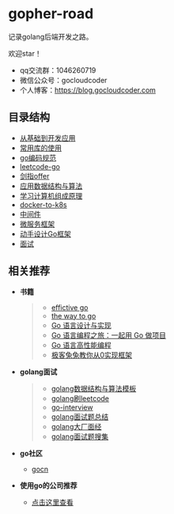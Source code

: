 # gopher-road

记录golang后端开发之路。

欢迎star！

* qq交流群：1046260719
* 微信公众号：gocloudcoder
* 个人博客：https://blog.gocloudcoder.com

## 目录结构

* [从基础到开发应用](gopher)
* [常用库的使用](常用库的使用)
* [go编码规范](go编码规范)
* [leetcode-go](leetcode-go)
* [剑指offer](剑指offer)
* [应用数据结构与算法](应用数据结构与算法)
* [学习计算机组成原理](学习计算机组成原理)
* [docker-to-k8s](docker-to-k8s)
* [中间件](middlewares)
* [微服务框架](MicroService)
* [动手设计Go框架](设计Go框架)
* [面试](interview)

## 相关推荐

* **书籍**

  > * [effictive go](https://go-zh.org/doc/effective_go.html)
  > * [the way to go](https://github.com/unknwon/the-way-to-go_ZH_CN/blob/master/eBook/directory.md)
  > * [Go 语言设计与实现](https://draveness.me/golang)
  > * [Go 语言编程之旅：一起用 Go 做项目](https://golang2.eddycjy.com/)
  > * [Go 语言高性能编程](https://geektutu.com/post/high-performance-go.html)
  > * [极客兔兔教你从0实现框架](https://github.com/geektutu/7days-golang)

* **golang面试**

  > * [golang数据结构与算法模板](https://greyireland.gitbook.io/algorithm-pattern/)
  > * [golang刷leetcode](https://books.halfrost.com/leetcode/)
  > * [go-interview](https://github.com/menggggggg/go-interview/)
  > * [golang面试题总结](https://www.jishuchi.com/read/go-interview/3435)
  > * [golang大厂面经](https://www.nowcoder.com/discuss/145338?type=2&order=3&pos=15&page=1)
  > * [golang面试题搜集](https://github.com/lifei6671/interview-go)

* **go社区**
  
  * [gocn](http://gocn.vip)
  
* **使用go的公司推荐**
  
  * [点击这里查看](company.md)


